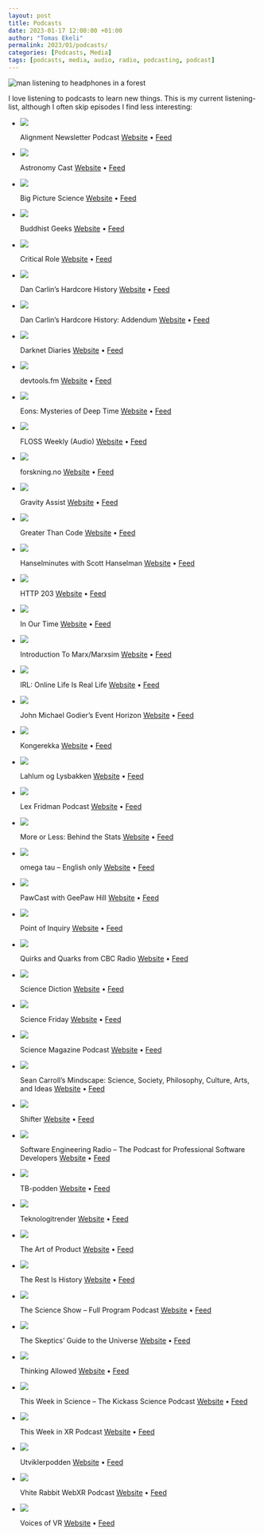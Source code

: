 ```yaml
---
layout: post
title: Podcasts
date: 2023-01-17 12:00:00 +01:00
author: "Tomas Ekeli"
permalink: 2023/01/podcasts/
categories: [Podcasts, Media]
tags: [podcasts, media, audio, radio, podcasting, podcast]
---
```


![man listening to headphones in a forest](/assets/img/2023-01-17-podcasts.png)

I love listening to podcasts to learn new things. This is my current listening-list, although I often skip episodes I find less interesting:

- ![](https://ssl-static.libsyn.com/p/assets/9/b/6/e/9b6e6209508d176b/podcast-image.png)

    Alignment Newsletter Podcast [Website](http://alignment-newsletter.libsyn.com/website) • [Feed](https://alignment-newsletter.libsyn.com/rss)

- ![](https://ssl-static.libsyn.com/p/assets/0/2/6/2/0262ad5cfd2b3da4/astronomy_cast_logo2.jpg)

    Astronomy Cast [Website](http://www.astronomycast.com/) • [Feed](http://www.astronomycast.com/mp3.xml)

- ![](https://megaphone.imgix.net/podcasts/89f6b750-2d07-11ec-a0b3-079f2acc5f36/image/BiPiSci2.png?ixlib=rails-2.1.2&max-w=3000&max-h=3000&fit=crop&auto=format,compress)

    Big Picture Science [Website](http://bigpicturescience.org/) • [Feed](https://feeds.megaphone.fm/ADV9362943796)

- ![](https://content.production.cdn.art19.com/images/ab/05/0d/df/ab050ddf-3c40-4538-88df-2c0489f293d4/76588d8b73312b9aa3a317124666bd88d29293a5fbe99e0d635772f64f50de056a5d5ecdef24845d3d92230c3d36821905cfb57d06b122000a9cf8044ed7293a.jpeg)

    Buddhist Geeks [Website](https://art19.com/shows/buddhist-geeks) • [Feed](https://rss.art19.com/buddhist-geeks)

- ![](https://image.simplecastcdn.com/images/a74173a8-254a-45ff-aee0-b0cd0458d7f1/b6c4a701-8e4f-402c-8cb3-691faaf1ab38/3000x3000/bfff4761a218248e.jpeg?aid=rss_feed)

    Critical Role [Website](https://critrole.com/) • [Feed](https://feeds.simplecast.com/LXz4Q9rJ)

- ![](http://www.dancarlin.com/graphics/DC_HH_iTunes.jpg)

    Dan Carlin’s Hardcore History [Website](http://www.dancarlin.com/) • [Feed](https://feeds.feedburner.com/dancarlin/history)

- ![](https://ssl-static.libsyn.com/p/assets/6/b/f/e/6bfe939ed4336498/HHA-1400px_b.jpg)

    Dan Carlin’s Hardcore History: Addendum [Website](http://dchhaddendum.libsyn.com/website) • [Feed](https://dchhaddendum.libsyn.com/rss)

- ![](https://megaphone.imgix.net/podcasts/29bed80a-d8cc-11e8-b199-aba552a0bbdf/image/uploads_2F1562951997273-pdd2keiryql-99f75240ab90a579e25720d85d3057b2_2Fdarknet-diaries-rss.jpg?ixlib=rails-2.1.2&max-w=3000&max-h=3000&fit=crop&auto=format,compress)

    Darknet Diaries [Website](https://darknetdiaries.com/) • [Feed](https://feeds.megaphone.fm/darknetdiaries)

- ![](https://storage.buzzsprout.com/variants/wr5uyv5alotlhlun3nh6ypa9i5lc/60854458c4d1acdf4e1c2f79c4137142d85d78e379bdafbd69bd34c85f5819ad.jpg)

    devtools.fm [Website](https://devtools.fm/) • [Feed](https://feeds.buzzsprout.com/1772992.rss)

- ![](https://f.prxu.org/885/images/1d358bc1-6748-44d4-9598-870ac8f5f1eb/Eons_Podcast_Artwork_2022_v1_01_Podcast_Artwork_Revised_2.jpg)

    Eons: Mysteries of Deep Time [Website](https://beta.prx.org/series/41240) • [Feed](https://eonspodcast.pbs.org/)

- ![](https://elroy.twit.tv/sites/default/files/styles/twit_album_art_2048x2048/public/images/shows/floss_weekly/album_art/audio/floss2022_albumart_standard_2400.jpg?itok=yojWupNV)

    FLOSS Weekly (Audio) [Website](https://twit.tv/shows/floss-weekly) • [Feed](https://feeds.twit.tv/floss.xml)

- ![](https://i1.sndcdn.com/avatars-000335400717-x335ag-original.jpg)

    forskning.no [Website](https://soundcloud.com/user-879790183-580184625) • [Feed](https://feeds.soundcloud.com/users/soundcloud:users:332210383/sounds.rss)

- ![](https://www.nasa.gov/sites/default/files/thumbnails/image/newgravityassist.png)

    Gravity Assist [Website](http://www.nasa.gov/) • [Feed](https://www.nasa.gov/rss/dyn/Gravity-Assist.rss)

- ![](https://assets.fireside.fm/file/fireside-images/podcasts/images/7/79118de2-5b5b-439a-84b3-d9942b407117/cover.jpg)

    Greater Than Code [Website](https://www.greaterthancode.com/) • [Feed](https://feeds.fireside.fm/greaterthancode/rss)

- ![](https://image.simplecastcdn.com/images/24832310-78fe-4898-91be-6db33696c4ba/5f3d9920-d9ed-4f6a-ba5d-77feba765649/3000x3000/1519419781artwork.jpg?aid=rss_feed)

    Hanselminutes with Scott Hanselman [Website](https://www.hanselminutes.com/) • [Feed](https://feeds.simplecast.com/gvtxUiIf)

- ![](https://ssl-static.libsyn.com/p/assets/4/0/a/0/40a057340c51398b/HTTP_Podcast_Episodes_thumb_v2_1.png)

    HTTP 203 [Website](https://developers.google.com/web/shows/http203/podcast/) • [Feed](https://feeds.feedburner.com/Http203Podcast)

- ![](http://ichef.bbci.co.uk/images/ic/3000x3000/p0b1fsnj.jpg)

    In Our Time [Website](http://www.bbc.co.uk/programmes/b006qykl) • [Feed](https://podcasts.files.bbci.co.uk/b006qykl.rss)

- ![](https://d3t3ozftmdmh3i.cloudfront.net/production/podcast_uploaded_nologo/9849592/9849592-1602585909904-caca1f2787f5a.jpg)

    Introduction To Marx/Marxsim [Website](https://anchor.fm/johnmolyneux) • [Feed](https://anchor.fm/s/3b4ddf60/podcast/rss)

- ![](https://image.simplecastcdn.com/images/7dfa8d26-0674-443c-944c-bfd6457bf0cf/bf1a36b3-b6f9-48b0-8c5a-7f7559bc12ea/3000x3000/irl-s6-ai-in-real-life-square-series-level-artwork.jpg?aid=rss_feed)

    IRL: Online Life Is Real Life [Website](http://irlpodcast.org/) • [Feed](https://feeds.mozilla-podcasts.org/irl)

- ![](https://d3t3ozftmdmh3i.cloudfront.net/production/podcast_uploaded/18712994/18712994-1634506617744-4eb5046b7053.jpg)

    John Michael Godier’s Event Horizon [Website](https://www.youtube.com/eventhorizonshow) • [Feed](https://anchor.fm/s/702259c8/podcast/rss)

- ![](https://gfx.nrk.no/hs_NEUTnqEepRoQeDL5Duwiy-u2Jvn2BTJQBWwwlCkQQ.png)

    Kongerekka [Website](https://radio.nrk.no/podkast/kongerekka) • [Feed](https://podkast.nrk.no/program/kongerekka.rss)

- ![](https://assets.pippa.io/shows/62260785118c54b36d94e018/show-cover.jpeg)

    Lahlum og Lysbakken [Website](http://www.sv.no/) • [Feed](https://rss.acast.com/lahlumoglysbakken)

- ![](https://lexfridman.com/wordpress/wp-content/uploads/powerpress/artwork_3000-230.png)

    Lex Fridman Podcast [Website](https://lexfridman.com/) • [Feed](https://lexfridman.com/feed/podcast/)

- ![](http://ichef.bbci.co.uk/images/ic/3000x3000/p058ggtp.jpg)

    More or Less: Behind the Stats [Website](http://www.bbc.co.uk/programmes/p02nrss1) • [Feed](https://podcasts.files.bbci.co.uk/p02nrss1.rss)

- ![](http://omegataupodcast.net/wp-content/uploads/2022/01/omegatau_enus_2048x2048-1.png)

    omega tau – English only [Website](https://omegataupodcast.net/) • [Feed](https://omegataupodcast.net/show/en/feed/mp3/)

- ![](https://d3t3ozftmdmh3i.cloudfront.net/production/podcast_uploaded_nologo/2486310/2486310-1578885393662-efdf8ce43e67c.jpg)

    PawCast with GeePaw Hill [Website](https://www.geepawhill.org/) • [Feed](https://anchor.fm/s/f6a6558/podcast/rss)

- ![](https://ssl-static.libsyn.com/p/assets/1/b/3/2/1b32c9ed985bb87c/Point_of_Inquiry_Logo_Full_2018.jpg)

    Point of Inquiry [Website](http://www.pointofinquiry.org/) • [Feed](https://pointofinquiry.libsyn.com/rss)

- ![](https://www.cbc.ca/radio/podcasts/images/promo-quirks.jpg)

    Quirks and Quarks from CBC Radio [Website](https://www.cbc.ca/radio/quirks) • [Feed](https://www.cbc.ca/podcasting/includes/quirksaio.xml)

- ![](https://media.wnyc.org/i/1400/1400/l/80/2020/02/Science_Diction_1400_Branding.jpg)

    Science Diction [Website](https://www.wnycstudios.org/podcasts/science-diction) • [Feed](https://feeds.feedburner.com/science-diction)

- ![](https://media.wnyc.org/i/1400/1400/l/80/1/ScienceFriday_WNYCStudios_1400.jpg)

    Science Friday [Website](https://www.wnycstudios.org/podcasts/science-friday) • [Feed](https://feeds.feedburner.com/science-friday)

- ![](https://www.omnycontent.com/d/playlist/e763ee7a-311f-4004-8c05-ad8a0018d51b/68fe80a5-856c-4341-9f13-ada1016db982/dddf1674-4d7d-4aaf-a7f9-ada1016db98c/image.jpg?t=1631484695&size=Large)

    Science Magazine Podcast [Website](https://www.sciencemag.org/) • [Feed](https://www.omnycontent.com/d/playlist/e763ee7a-311f-4004-8c05-ad8a0018d51b/68fe80a5-856c-4341-9f13-ada1016db982/dddf1674-4d7d-4aaf-a7f9-ada1016db98c/podcast.rss)

- ![](https://content.production.cdn.art19.com/images/33/9d/14/7c/339d147c-92a1-4845-b785-1533a47d5929/21d641ef836c48dff270cbede4360d187bdd6c56cb126be7d6f51078db34d4675527fa72e13c86bb573ec42c5d4fc493e18e7d95fec734ec77168fc379baefcf.jpeg)

    Sean Carroll’s Mindscape: Science, Society, Philosophy, Culture, Arts, and Ideas [Website](https://www.preposterousuniverse.com/podcast/) • [Feed](https://rss.art19.com/sean-carrolls-mindscape)

- ![](https://assets.pippa.io/shows/5b1a5a6364d9356d1af279f5/1637671251633-dc63841f7a119bebbb28be6336e5646f.jpeg)

    Shifter [Website](http://www.acast.com/shifter) • [Feed](https://feeds.acast.com/public/shows/5b1a5a6364d9356d1af279f5)

- ![](http://media.computer.org/sponsored/podcast/se-radio/se-radio-logo-1400x1475.jpg)

    Software Engineering Radio – The Podcast for Professional Software Developers [Website](https://www.se-radio.net/) • [Feed](https://feeds.feedburner.com/se-radio)

- ![](https://assets.pippa.io/shows/616eccad86d7b1287620b9e9/1653392636733-c39dde760ae1451ee89eede352fe7c96.jpeg)

    TB-podden [Website](https://www.tb.no/) • [Feed](https://feeds.acast.com/public/shows/44ef6a20-4505-4889-b0c5-d301430f84e4)

- ![](https://assets.pippa.io/shows/6172b788c3f6d97d57c1dfd1/1660643444423-f5a00e0c60e5707575c7df6cd35e854a.jpeg)

    Teknologitrender [Website](https://hanspetter.info/hans-petter-co/) • [Feed](https://rss.acast.com/hanspetter)

- ![](https://assets.fireside.fm/file/fireside-images/podcasts/images/6/6fccc249-743a-4298-a664-d8d863346db9/cover.jpg)

    The Art of Product [Website](https://artofproductpodcast.com/) • [Feed](https://feeds.fireside.fm/artofproduct/rss)

- ![](https://assets.pippa.io/shows/61b7863b1695625dd7e95149/show-cover.jpg)

    The Rest Is History [Website](https://play.acast.com/s/the-rest-is-history-podcast) • [Feed](https://rss.acast.com/the-rest-is-history-podcast)

- ![](http://www.abc.net.au/cm/rimage/3657702-1x1-large.jpg?v=16)

    The Science Show – Full Program Podcast [Website](http://www.abc.net.au/radionational/programs/scienceshow/) • [Feed](http://www.abc.net.au/radionational/feed/2885480/podcast.xml)

- ![](https://www.theskepticsguide.org/images/SGUlogo2018.png)

    The Skeptics’ Guide to the Universe [Website](https://www.theskepticsguide.org/podcast/sgu) • [Feed](https://feed.theskepticsguide.org/feed/rss.aspx?feed=sgu)

- ![](http://ichef.bbci.co.uk/images/ic/3000x3000/p084qgvc.jpg)

    Thinking Allowed [Website](http://www.bbc.co.uk/programmes/b006qy05) • [Feed](https://podcasts.files.bbci.co.uk/b006qy05.rss)

- ![](http://www.twis.org/wp-content/uploads/2014/05/itunes1400x1400.png)

    This Week in Science – The Kickass Science Podcast [Website](https://www.twis.org/) • [Feed](https://feeds.feedburner.com/twis/science/)

- ![](https://assets.pippa.io/shows/5f2ae0b91ea7197e1ef08ed6/1668966773370-1827447c5a882f4493780bd97e830d7c.jpeg)

    This Week in XR Podcast [Website](https://shows.acast.com/this-week-in-xr-podcast) • [Feed](https://feeds.acast.com/public/shows/5f2ae0b91ea7197e1ef08ed6)

- ![](https://assets.pod.space/system/shows/images/781/373/4a-/large/utviklerpodden_logo.png)

    Utviklerpodden [Website](https://pod.space/utviklerpodden) • [Feed](https://feed.pod.space/utviklerpodden)

- ![](https://d3t3ozftmdmh3i.cloudfront.net/production/podcast_uploaded_nologo/2970856/2970856-1578397870236-6cb2b5b80c278.jpg)

    Vhite Rabbit WebXR Podcast [Website](https://anchor.fm/vhiterabbit) • [Feed](https://anchor.fm/s/124dc120/podcast/rss)

- ![](http://voicesofvr.com/wp-content/uploads/2022/08/Voices-of-VR.jpg)

    Voices of VR [Website](https://voicesofvr.com/) • [Feed](http://voicesofvr.com/?feed=podcast)